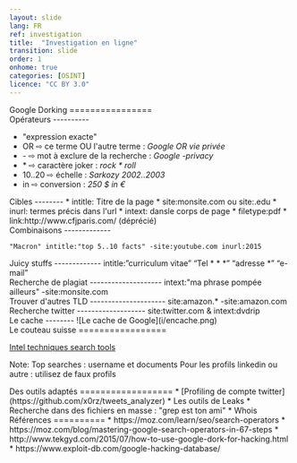 ```yaml
---
layout: slide
lang: FR
ref: investigation
title:  "Investigation en ligne"
transition: slide
order: 1
onhome: true
categories: [OSINT]
licence: "CC BY 3.0"
---
```


<section data-markdown>
Google Dorking
================
</section>

<section data-markdown>
Opérateurs
----------

  * "expression exacte"
  * OR &#8680; ce terme OU l'autre terme : *Google OR vie privée*
  * \- &#8680; mot à exclure de la recherche : *Google -privacy*
  * \* &#8680; caractère joker : <em>rock * roll</em>
  * 10..20 &#8680; échelle :  *Sarkozy 2002..2003*
  * in  &#8680; conversion : *250 $ in €*
</section>

<section data-markdown>
Cibles
--------
  * intitle: Titre de la page
  * site:monsite.com ou site:.edu
  * inurl: termes précis dans l'url
  * intext: dansle corps de page
  * filetype:pdf
  * link:http://www.cfjparis.com/ (déprécié)
</section>

<section data-markdown>
Combinaisons
-------------  

    "Macron" intitle:"top 5..10 facts" -site:youtube.com inurl:2015
</section>

<section data-markdown>
Juicy stuffs
-------------  
    intitle:”curriculum vitae” “Tel * * *” “adresse *” “e-mail” 
</section>

<section data-markdown>
Recherche de plagiat
--------------------
    intext:"ma phrase pompée ailleurs" -site:monsite.com 
</section>

<section data-markdown>
Trouver d'autres TLD
---------------------
    site:amazon.* -site:amazon.com
</section>

<section data-markdown>
Recherche twitter
-------------------
    site:twitter.com & intext:dvdrip
</section>

<section data-markdown>
Le cache
--------
![Le cache de Google](i/encache.png)
</section>

<section data-markdown>
Le couteau suisse
=================   

[Intel techniques search tools](https://inteltechniques.com/menu.html)

Note: Top searches : username et documents
Pour les profils linkedin ou autre : utilisez de faux profils
</section>

<section data-markdown>
Des outils adaptés
==================
  * [Profiling de compte twitter](https://github.com/x0rz/tweets_analyzer)
  * Les outils de Leaks
  * Recherche dans des fichiers en masse : "grep est ton ami"
  * Whois
</section>

<section data-markdown>
Références
==========
  * https://moz.com/learn/seo/search-operators
  * https://moz.com/blog/mastering-google-search-operators-in-67-steps
  * http://www.tekgyd.com/2015/07/how-to-use-google-dork-for-hacking.html
  * https://www.exploit-db.com/google-hacking-database/
  </section>
